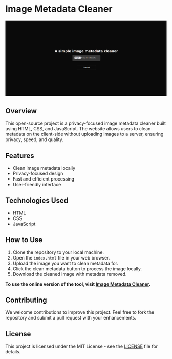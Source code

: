 # Image Metadata Cleaner
![Preview](preview.png)

## Overview
This open-source project is a privacy-focused image metadata cleaner built using HTML, CSS, and JavaScript. The website allows users to clean metadata on the client-side without uploading images to a server, ensuring privacy, speed, and quality.

## Features
- Clean image metadata locally
- Privacy-focused design
- Fast and efficient processing
- User-friendly interface

## Technologies Used
- HTML
- CSS
- JavaScript

## How to Use
1. Clone the repository to your local machine.
2. Open the `index.html` file in your web browser.
3. Upload the image you want to clean metadata for.
4. Click the clean metadata button to process the image locally.
5. Download the cleaned image with metadata removed.

**To use the online version of the tool, visit [Image Metadata Cleaner](https://image-metadata-cleaner.vercel.app).**

## Contributing
We welcome contributions to improve this project. Feel free to fork the repository and submit a pull request with your enhancements.

## License
This project is licensed under the MIT License - see the [LICENSE](LICENSE) file for details.
